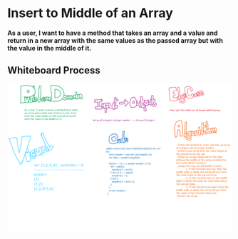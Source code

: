 # Insert to Middle of an Array
**As a user, I want to have a method that takes an array and a value and return in a new array with the same values as the passed array but with the value in the middle of it.**

## Whiteboard Process
![ChallengeTwo](challengeTwoBoardUpdated.png)